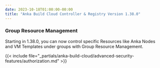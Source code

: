 ```yaml
---
date: 2023-10-18T01:00:00-00:00
title: "Anka Build Cloud Controller & Registry Version 1.38.0"
---
```


### Group Resource Management

Starting in 1.38.0, you can now control specific Resources like Anka Nodes and VM Templates under groups with Group Resource Management.

{{< include file="_partials/anka-build-cloud/advanced-security-features/authorization.md" >}}
